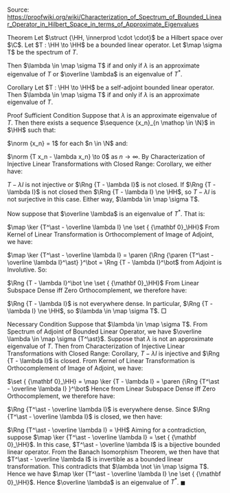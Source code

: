 # 

Source: https://proofwiki.org/wiki/Characterization_of_Spectrum_of_Bounded_Linear_Operator_in_Hilbert_Space_in_terms_of_Approximate_Eigenvalues



Theorem
Let $\struct {\HH, \innerprod \cdot \cdot}$ be a Hilbert space over $\C$.
Let $T : \HH \to \HH$ be a bounded linear operator.
Let $\map \sigma T$ be the spectrum of $T$.

Then $\lambda \in \map \sigma T$ if and only if $\lambda$ is an approximate eigenvalue of $T$ or $\overline \lambda$ is an eigenvalue of $T^\ast$. 


Corollary
Let $T : \HH \to \HH$ be a self-adjoint bounded linear operator.
Then $\lambda \in \map \sigma T$ if and only if $\lambda$ is an approximate eigenvalue of $T$.


Proof
Sufficient Condition
Suppose that $\lambda$ is an approximate eigenvalue of $T$.
Then there exists a sequence $\sequence {x_n}_{n \mathop \in \N}$ in $\HH$ such that:

$\norm {x_n} = 1$ for each $n \in \N$
and:

$\norm {T x_n - \lambda x_n} \to 0$ as $n \to \infty$.
By Characterization of Injective Linear Transformations with Closed Range: Corollary, we either have:

$T - \lambda I$ is not injective or $\Rng {T - \lambda I}$ is not closed.
If $\Rng {T - \lambda I}$ is not closed then $\Rng {T - \lambda I} \ne \HH$, so $T - \lambda I$ is not surjective in this case.
Either way, $\lambda \in \map \sigma T$. 

Now suppose that $\overline \lambda$ is an eigenvalue of $T^\ast$. 
That is:

$\map \ker {T^\ast - \overline \lambda I} \ne \set { {\mathbf 0}_\HH}$
From Kernel of Linear Transformation is Orthocomplement of Image of Adjoint, we have:

$\map \ker {T^\ast - \overline \lambda I} = \paren {\Rng {\paren {T^\ast - \overline \lambda I}^\ast} }^\bot = \Rng {T - \lambda I}^\bot$
from Adjoint is Involutive.
So:

$\Rng {T - \lambda I}^\bot \ne \set { {\mathbf 0}_\HH}$
From Linear Subspace Dense iff Zero Orthocomplement, we therefore have:

$\Rng {T - \lambda I}$ is not everywhere dense.
In particular, $\Rng {T - \lambda I} \ne \HH$, so $\lambda \in \map \sigma T$.
$\Box$


Necessary Condition
Suppose that $\lambda \in \map \sigma T$.
From Spectrum of Adjoint of Bounded Linear Operator, we have $\overline \lambda \in \map \sigma {T^\ast}$. 
Suppose that $\lambda$ is not an approximate eigenvalue of $T$.
Then from Characterization of Injective Linear Transformations with Closed Range: Corollary, $T - \lambda I$ is injective and $\Rng {T - \lambda I}$ is closed.
From Kernel of Linear Transformation is Orthocomplement of Image of Adjoint, we have:

$\set { {\mathbf 0}_\HH} = \map \ker {T - \lambda I} = \paren {\Rng {T^\ast - \overline \lambda I} }^\bot$
Hence from Linear Subspace Dense iff Zero Orthocomplement, we therefore have:

$\Rng {T^\ast - \overline \lambda I}$ is everywhere dense.
Since $\Rng {T^\ast - \overline \lambda I}$ is closed, we then have:

$\Rng {T^\ast - \overline \lambda I} = \HH$
Aiming for a contradiction, suppose $\map \ker {T^\ast - \overline \lambda I} = \set { {\mathbf 0}_\HH}$.
In this case, $T^\ast - \overline \lambda I$ is a bijective bounded linear operator.
From the Banach Isomorphism Theorem, we then have that $T^\ast - \overline \lambda I$ is invertible as a bounded linear transformation. 
This contradicts that $\lambda \not \in \map \sigma T$.
Hence we have $\map \ker {T^\ast - \overline \lambda I} \ne \set { {\mathbf 0}_\HH}$.
Hence $\overline \lambda$ is an eigenvalue of $T^\ast$.
$\blacksquare$





